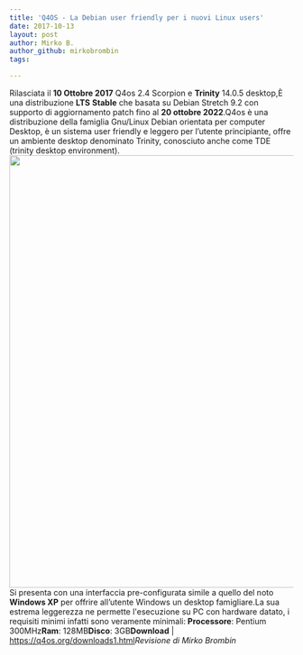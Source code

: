 ```yaml
---
title: 'Q4OS - La Debian user friendly per i nuovi Linux users'
date: 2017-10-13
layout: post
author: Mirko B.
author_github: mirkobrombin
tags:

---
```

Rilasciata il <strong>10 Ottobre 2017</strong> Q4os 2.4 Scorpion e <strong>Trinity</strong> 14.0.5 desktop,È una distribuzione <strong>LTS</strong> <strong>Stable</strong> che basata su Debian Stretch 9.2 con supporto di aggiornamento patch fino al <strong>20 ottobre 2022</strong>.Q4os è una distribuzione della famiglia Gnu/Linux Debian orientata per computer Desktop, è un sistema user friendly e leggero per l’utente principiante, offre un ambiente desktop denominato Trinity, conosciuto anche come TDE (trinity desktop environment).<img class="aligncenter size-full wp-image-2249 size-full wp-image-185" src="https://linuxhub.it/wordpress/wp-content/uploads/2017/10/image2.jpg" alt="" width="1152" height="768" />Si presenta con una interfaccia pre-configurata simile a quello del noto <strong>Windows XP</strong> per offrire all’utente Windows un desktop famigliare.La sua estrema leggerezza ne permette l'esecuzione su PC con hardware datato, i requisiti minimi infatti sono veramente minimali:<strong> Processore</strong>: Pentium 300MHz<strong>Ram</strong>: 128MB<strong>Disco</strong>: 3GB<strong>Download</strong> |<a href="https://q4os.org/downloads1.html"> https://q4os.org/downloads1.html</a><em>Revisione di Mirko Brombin</em>